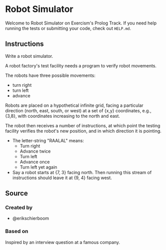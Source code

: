 # Robot Simulator

Welcome to Robot Simulator on Exercism's Prolog Track.
If you need help running the tests or submitting your code, check out `HELP.md`.

## Instructions

Write a robot simulator.

A robot factory's test facility needs a program to verify robot movements.

The robots have three possible movements:

- turn right
- turn left
- advance

Robots are placed on a hypothetical infinite grid, facing a particular direction (north, east, south, or west) at a set of {x,y} coordinates,
e.g., {3,8}, with coordinates increasing to the north and east.

The robot then receives a number of instructions, at which point the testing facility verifies the robot's new position, and in which direction it is pointing.

- The letter-string "RAALAL" means:
  - Turn right
  - Advance twice
  - Turn left
  - Advance once
  - Turn left yet again
- Say a robot starts at {7, 3} facing north.
  Then running this stream of instructions should leave it at {9, 4} facing west.

## Source

### Created by

- @erikschierboom

### Based on

Inspired by an interview question at a famous company.